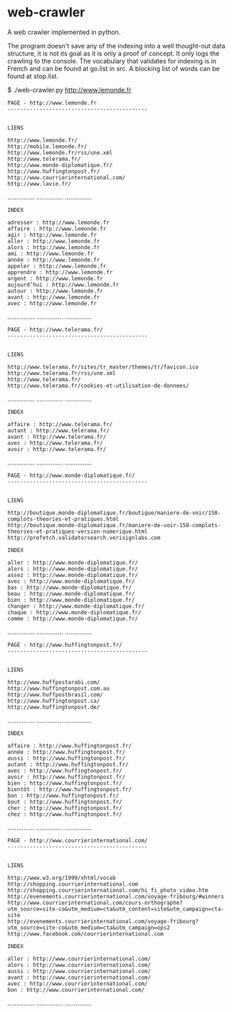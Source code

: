 # web-crawler
A web crawler implemented in python. 

The program doesn't save any of the indexing into a well thought-out data structure, it is not its goal as it is only a proof of concept. It only logs the crawling to the console. The vocabulary that validates for indexing is in French and can be found at go.list in src. A blocking list of words can be found at stop.list.

$ ./web-crawler.py http://www.lemonde.fr







	PAGE - http://www.lemonde.fr
	-------------------------------------------- 


	LIENS 

	http://www.lemonde.fr/
	http://mobile.lemonde.fr/
	http://www.lemonde.fr/rss/une.xml
	http://www.telerama.fr/
	http://www.monde-diplomatique.fr/
	http://www.huffingtonpost.fr/
	http://www.courrierinternational.com/
	http://www.lavie.fr/
  ...............
  ...............
  ...............
    
	INDEX 

	adresser : http://www.lemonde.fr
	affaire : http://www.lemonde.fr
	agir : http://www.lemonde.fr
	aller : http://www.lemonde.fr
	alors : http://www.lemonde.fr
	ami : http://www.lemonde.fr
	année : http://www.lemonde.fr
	appeler : http://www.lemonde.fr
	apprendre : http://www.lemonde.fr
	argent : http://www.lemonde.fr
	aujourd’hui : http://www.lemonde.fr
	autour : http://www.lemonde.fr
	avant : http://www.lemonde.fr
	avec : http://www.lemonde.fr  
  ...............
  ...............
  ...............






	PAGE - http://www.telerama.fr/
	-------------------------------------------- 


	LIENS 

	http://www.telerama.fr/sites/tr_master/themes/tr/favicon.ico
	http://www.telerama.fr/rss/une.xml
	http://www.telerama.fr/
	http://www.telerama.fr/cookies-et-utilisation-de-donnees/
  ...............
  ...............
  ...............

	INDEX 

	affaire : http://www.telerama.fr/
	autant : http://www.telerama.fr/
	avant : http://www.telerama.fr/
	avec : http://www.telerama.fr/
	avoir : http://www.telerama.fr/  
  ...............
  ...............
  ...............







	PAGE - http://www.monde-diplomatique.fr/
	-------------------------------------------- 


	LIENS 

	http://boutique.monde-diplomatique.fr/boutique/maniere-de-voir/158-complots-theories-et-pratiques.html
	http://boutique.monde-diplomatique.fr/maniere-de-voir-158-complots-theories-et-pratiques-version-numerique.html
	http://prefetch.validatorsearch.verisignlabs.com

	INDEX 

	aller : http://www.monde-diplomatique.fr/
	alors : http://www.monde-diplomatique.fr/
	assez : http://www.monde-diplomatique.fr/
	avec : http://www.monde-diplomatique.fr/
	bas : http://www.monde-diplomatique.fr/
	beau : http://www.monde-diplomatique.fr/
	bien : http://www.monde-diplomatique.fr/
	changer : http://www.monde-diplomatique.fr/
	chaque : http://www.monde-diplomatique.fr/
	comme : http://www.monde-diplomatique.fr/  
  ...............
  ...............
  ...............





	PAGE - http://www.huffingtonpost.fr/
	-------------------------------------------- 


	LIENS 

	http://www.huffpostarabi.com/
	http://www.huffingtonpost.com.au
	http://www.huffpostbrasil.com/
	http://www.huffingtonpost.ca/
	http://www.huffingtonpost.de/  
  ...............
  ...............
  ...............

	INDEX 

	affaire : http://www.huffingtonpost.fr/
	année : http://www.huffingtonpost.fr/
	aussi : http://www.huffingtonpost.fr/
	autant : http://www.huffingtonpost.fr/
	avec : http://www.huffingtonpost.fr/
	avoir : http://www.huffingtonpost.fr/
	bien : http://www.huffingtonpost.fr/
	bientôt : http://www.huffingtonpost.fr/
	bon : http://www.huffingtonpost.fr/
	bout : http://www.huffingtonpost.fr/
	cher : http://www.huffingtonpost.fr/
	chez : http://www.huffingtonpost.fr/  
  ...............
  ...............
  ...............







	PAGE - http://www.courrierinternational.com/
	-------------------------------------------- 


	LIENS 

	http://www.w3.org/1999/xhtml/vocab
	http://shopping.courrierinternational.com
	http://shopping.courrierinternational.com/hi_fi_photo_video.htm
	http://evenements.courrierinternational.com/voyage-fribourg/#winners
	http://www.courrierinternational.com/cours-orthographe?utm_source=site-co&utm_medium=cta&utm_content=site&utm_campaign=cta-site
	http://evenements.courrierinternational.com/voyage-fribourg?utm_source=site-co&utm_medium=cta&utm_campaign=ops2
	http://www.facebook.com/courrierinternational.com

	INDEX 

	aller : http://www.courrierinternational.com/
	alors : http://www.courrierinternational.com/
	aussi : http://www.courrierinternational.com/
	avant : http://www.courrierinternational.com/
	avec : http://www.courrierinternational.com/
	bon : http://www.courrierinternational.com/  
  ...............
  ...............
  ...............
